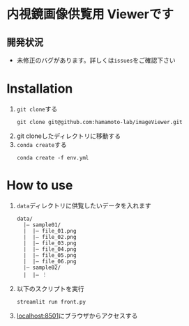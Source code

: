# 内視鏡画像供覧用 Viewerです
## 開発状況
- 未修正のバグがあります。詳しくは`issues`をご確認下さい

# Installation
1. `git clone`する
   ```
   git clone git@github.com:hamamoto-lab/imageViewer.git
   ```
2. git cloneしたディレクトリに移動する
3. `conda create`する
   ```
   conda create -f env.yml
   ```


# How to use

1. `data`ディレクトリに供覧したいデータを入れます

   ```
   data/
     |– sample01/
     |	|– file_01.png
     |	|– file_02.png
     |	|– file_03.png
     |	|– file_04.png
     |	|– file_05.png
     |	|– file_06.png
     |– sample02/
     |	|– ︙

   ```
2. 以下のスクリプトを実行
   ```
   streamlit run front.py
   ```

3. [localhost:8501](localhost:8501)にブラウザからアクセスする
